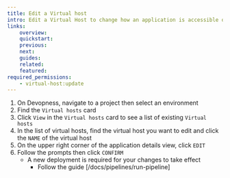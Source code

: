 ```yaml
---
title: Edit a Virtual host
intro: Edit a Virtual Host to change how an application is accessible on the internet , by server IP address or a domain name
links:
    overview:
    quickstart:
    previous:
    next:
    guides:
    related:
    featured:
required_permissions:
    - virtual-host:update
---
```


1. On Devopness, navigate to a project then select an environment
1. Find the `Virtual hosts` card
1. Click `View` in the `Virtual hosts` card to see a list of existing `Virtual hosts`
1. In the list of virtual hosts, find the virtual host you want to edit and click the `NAME` of the virtual host
1. On the upper right corner of the application details view, click `EDIT`
1. Follow the prompts then click `CONFIRM`
    - A new deployment is required for your changes to take effect
        - Follow the guide [/docs/pipelines/run-pipeline]
